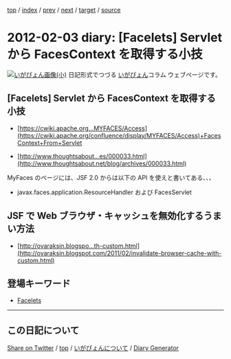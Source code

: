 [top](https://igapyon.github.io/diary/) 
 / [index](https://igapyon.github.io/diary/2012/index.html) 
 / [prev](https://igapyon.github.io/diary/2012/ig120128.html) 
 / [next](https://igapyon.github.io/diary/2012/ig120204.html) 
 / [target](https://igapyon.github.io/diary/2012/ig120203.html) 
 / [source](https://github.com/igapyon/diary/blob/gh-pages/2012/ig120203.html.src.md) 

2012-02-03 diary: [Facelets] Servlet から  FacesContext を取得する小技
=====================================================================================================
[![いがぴょん画像(小)](https://igapyon.github.io/diary/images/iga200306s.jpg "いがぴょん")](https://igapyon.github.io/diary/memo/memoigapyon.html) 日記形式でつづる [いがぴょん](https://igapyon.github.io/diary/memo/memoigapyon.html)コラム ウェブページです。

## [Facelets] Servlet から  FacesContext を取得する小技



* [https://cwiki.apache.org...MYFACES/Access](https://cwiki.apache.org/confluence/display/MYFACES/Access)+FacesContext+From+Servlet



* [http://www.thoughtsabout...es/000033.html](http://www.thoughtsabout.net/blog/archives/000033.html)


MyFaces のページには、JSF 2.0 からは以下の API を使えと書いてある、、、

* javax.faces.application.ResourceHandler および FacesServlet



## JSF で Web ブラウザ・キャッシュを無効化するうまい方法


* [http://ovaraksin.blogspo...th-custom.html](http://ovaraksin.blogspot.com/2011/02/invalidate-browser-cache-with-custom.html)




## 登場キーワード

* [Facelets](../keyword/facelets.html)

----------------------------------------------------------------------------------------------------

## この日記について

[Share on Twitter](https://twitter.com/intent/tweet?hashtags=igapyon%2Cdiary%2C%E3%81%84%E3%81%8C%E3%81%B4%E3%82%87%E3%82%93%2CFacelets&text=%5BFacelets%5D+Servlet+%E3%81%8B%E3%82%89++FacesContext+%E3%82%92%E5%8F%96%E5%BE%97%E3%81%99%E3%82%8B%E5%B0%8F%E6%8A%80&url=https%3A%2F%2Figapyon.github.io%2Fdiary%2F2012%2Fig120203.html) / [top](../index.html/) / [いがぴょんについて](https://igapyon.github.io/diary/memo/memoigapyon.html) / [Diary Generator](https://github.com/igapyon/igapyonv3)
